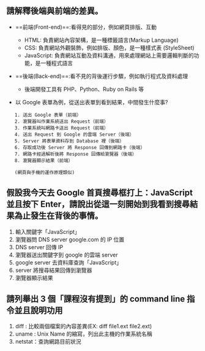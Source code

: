 ## 請解釋後端與前端的差異。
* ==前端(Front-end)==:看得見的部分，例如網頁排版、互動
    * HTML: 負責網站內容架構，是一種標籤語言(Markup Language)
    * CSS: 負責網站外觀裝飾，例如排版、顏色，是一種樣式表 (StyleSheet)
    * JavaScript: 負責網站互動及資料溝通，用來處理網站上需要邏輯判斷的功能，是一種程式語言

* ==後端(Back-end)==:看不見的背後運行步驟，例如執行程式及資料處理
    * 後端開發工具有 PHP、Python、Ruby on Rails 等

* 以 Google 表單為例，從送出表單到看到結果，中間發生什麼事?
 ```
    1. 送出 Google 表單（前端）
    2. 瀏覽器叫作業系統送出 Request（前端）
    3. 作業系統叫網路卡送出 Request（前端）
    4. 送出 Request 到 Google 的雲端 Server（後端）
    5. Server 將表單資料存到 Database 裡（後端）
    6. 存取成功後 Server 將 Response 回傳到網路卡（後端）
    7. 網路卡經過解析後將 Response 回傳給瀏覽器（後端）
    8. 瀏覽器顯示結果（前端）

    (網頁與手機的運作原理類似)
```

## 假設我今天去 Google 首頁搜尋框打上：JavaScript 並且按下 Enter，請說出從這一刻開始到我看到搜尋結果為止發生在背後的事情。
1. 輸入關鍵字「JavaScript」
2. 瀏覽器問 DNS server google.com 的 IP 位置
3. DNS server 回傳 IP
4. 瀏覽器送出關鍵字到 google 的雲端 server
5. google server 去資料庫查詢「JavaScript」
6. server 將搜尋結果回傳到瀏覽器
7. 瀏覽器顯示結果

## 請列舉出 3 個「課程沒有提到」的 command line 指令並且說明功用
1. diff : 比較兩個檔案的內容差異(EX: diff file1.ext file2.ext)
2. uname : Unix Name 的縮寫，列出此主機的作業系統名稱
3. netstat：查詢網路目前狀況